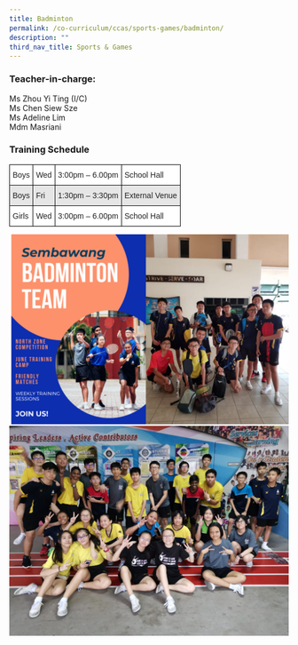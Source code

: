 ```yaml
---
title: Badminton
permalink: /co-curriculum/ccas/sports-games/badminton/
description: ""
third_nav_title: Sports & Games
---
```

### Teacher-in-charge:

Ms Zhou Yi Ting (I/C)  <br>
Ms Chen Siew Sze <br>
Ms Adeline Lim  <br>
Mdm Masriani  <br>


### Training Schedule

<style type="text/css">
.tg  {border-collapse:collapse;border-spacing:0;}
.tg td{border-color:black;border-style:solid;border-width:1px;font-family:Arial, sans-serif;font-size:14px;
  overflow:hidden;padding:10px 5px;word-break:normal;}
.tg th{border-color:black;border-style:solid;border-width:1px;font-family:Arial, sans-serif;font-size:14px;
  font-weight:normal;overflow:hidden;padding:10px 5px;word-break:normal;}
.tg .tg-h5mn{background-color:#E6E6E6;color:#222;text-align:left;vertical-align:middle}
.tg .tg-1ppo{background-color:#FFF;color:#222;text-align:left;vertical-align:middle}
</style>
<table class="tg">
<thead>
  <tr>
    <th class="tg-1ppo">Boys</th>
    <th class="tg-1ppo">Wed</th>
    <th class="tg-1ppo">3:00pm – 6.00pm</th>
    <th class="tg-1ppo">School Hall</th>
  </tr>
</thead>
<tbody>
  <tr>
    <td class="tg-h5mn">Boys</td>
    <td class="tg-h5mn">Fri</td>
    <td class="tg-h5mn">1:30pm – 3:30pm</td>
    <td class="tg-h5mn">External Venue</td>
  </tr>
  <tr>
    <td class="tg-1ppo">Girls</td>
    <td class="tg-1ppo">Wed</td>
    <td class="tg-1ppo">3:00pm – 6.00pm</td>
    <td class="tg-1ppo">School Hall</td>
  </tr>
</tbody>
</table>

![](/images/badminton1.png)
![](/images/badminton%202.jpeg)